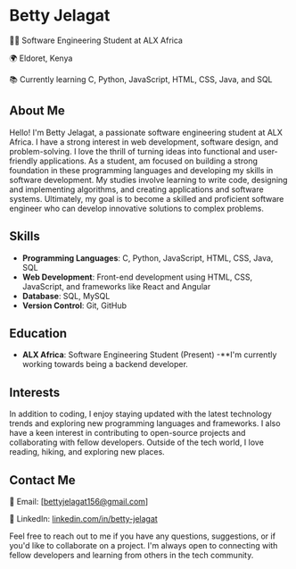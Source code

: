 # Betty Jelagat

👩‍💻 Software Engineering Student at ALX Africa

🌍 Eldoret, Kenya

📚 Currently learning C, Python, JavaScript, HTML, CSS, Java, and SQL

## About Me

Hello! I'm Betty Jelagat, a passionate software engineering student at ALX Africa. I have a strong interest in web development, software design, and problem-solving. I love the thrill of turning ideas into functional and user-friendly applications. As a student, am focused on building a strong foundation in these programming languages and developing my skills in software development. My studies involve learning to write code, designing and implementing algorithms, and creating applications and software systems. Ultimately, my goal is to become a skilled and proficient software engineer who can develop innovative solutions to complex problems.

## Skills

- **Programming Languages**: C, Python, JavaScript, HTML, CSS, Java, SQL
- **Web Development**: Front-end development using HTML, CSS, JavaScript, and frameworks like React and Angular
- **Database**: SQL, MySQL
- **Version Control**: Git, GitHub

## Education

- **ALX Africa**: Software Engineering Student (Present)
-**I'm currently working towards being a backend developer.
## Interests

In addition to coding, I enjoy staying updated with the latest technology trends and exploring new programming languages and frameworks. I also have a keen interest in contributing to open-source projects and collaborating with fellow developers. Outside of the tech world, I love reading, hiking, and exploring new places.

## Contact Me

📧 Email: [bettyjelagat156@gmail.com]

🔗 LinkedIn: [linkedin.com/in/betty-jelagat](https://www.linkedin.com/in/betty-jelagat)

Feel free to reach out to me if you have any questions, suggestions, or if you'd like to collaborate on a project. I'm always open to connecting with fellow developers and learning from others in the tech community.
